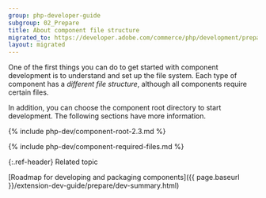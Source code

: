 ```yaml
---
group: php-developer-guide
subgroup: 02_Prepare
title: About component file structure
migrated_to: https://developer.adobe.com/commerce/php/development/prepare/component-file-structure/
layout: migrated
---
```


One of the first things you can do to get started with component development is to understand and set up the file system. Each type of component has a *different file structure*, although all components require certain files.

In addition, you can choose the component root directory to start development. The following sections have more information.

{% include php-dev/component-root-2.3.md %}

{% include php-dev/component-required-files.md %}

{:.ref-header}
Related topic

[Roadmap for developing and packaging components]({{ page.baseurl }}/extension-dev-guide/prepare/dev-summary.html)

